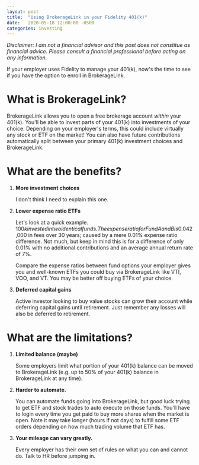 ```yaml
---
layout: post
title:  "Using BrokerageLink in your Fidelity 401(k)"
date:   2020-05-18 12:00:00 -0500
categories: investing
---
```


*Disclaimer: I am not a financial advisor and this post does not constitue as financial advice. Please consult a financial professional before acting on any information.*

If your employer uses Fidelity to manage your 401(k), now's the time to see if you have the option to enroll in BrokerageLink.

# What is BrokerageLink?
BrokerageLink allows you to open a free brokerage account *within* your 401(k). You'll be able to invest parts of your 401(k) into investments of your choice. Depending on your employer's terms, this could include virtually any stock or ETF on the market! You can also have future contributions automatically split between your primary 401(k) investment choices and BrokerageLink.

# What are the benefits?

1. **More investment choices**

    I don't think I need to explain this one.

2. **Lower expense ratio ETFs**

    Let's look at a quick example. $100k invested in two identical funds. The expense ratio for Fund A and B is 0.04% and 0.03% respectively. If you choose Fund A over B you will end up paying an extra ~$2,000 in fees over 30 years; caused by a mere 0.01% expense ratio difference. Not much, but keep in mind this is for a difference of only 0.01% with no additional contributions and an average annual return rate of 7%.

    Compare the expense ratios between fund options your employer gives you and well-known ETFs you could buy via BrokerageLink like VTI, VOO, and VT. You may be better off buying ETFs of your choice.

3. **Deferred capital gains**

    Active investor looking to buy value stocks can grow their account while deferring capital gains until retirement. Just remember any losses will also be deferred to retirement.

# What are the limitations?

1. **Limited balance (maybe)**

    Some employers limit what portion of your 401(k) balance can be moved to BrokerageLink (e.g. up to 50% of your 401(k) balance in BrokerageLink at any time).

2. **Harder to automate.**

    You can automate funds going into BrokerageLink, but good luck trying to get ETF and stock trades to auto execute on those funds. You'll have to login every time you get paid to buy more shares when the market is open. Note it may take longer (hours if not days) to fulfill some ETF orders depending on how much trading volume that ETF has.

3. **Your mileage can vary greatly.**

    Every employer has their own set of rules on what you can and cannot do. Talk to HR before jumping in.